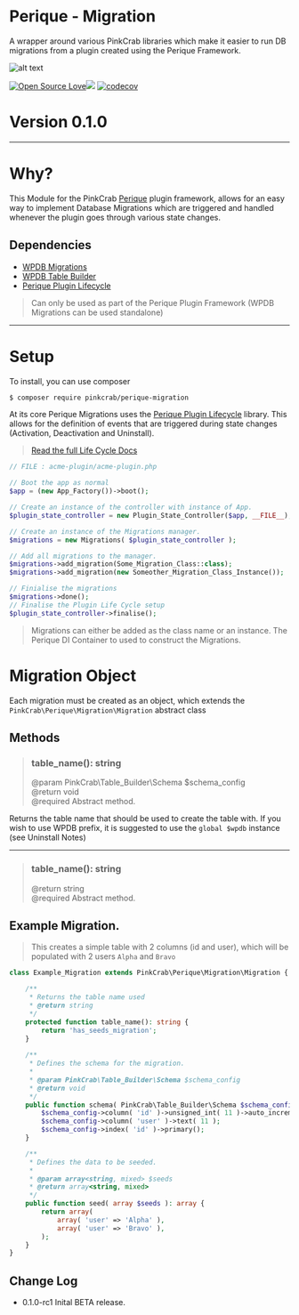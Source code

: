 # Perique - Migration

A wrapper around various PinkCrab libraries which make it easier to run DB migrations from a plugin created using the Perique Framework.

![alt text](https://img.shields.io/badge/Current_Version-0.1.0-yellow.svg?style=flat " ")

[![Open Source Love](https://badges.frapsoft.com/os/mit/mit.svg?v=102)]()![](https://github.com/Pink-Crab/Perique-Route/workflows/GitHub_CI/badge.svg " ")
[![codecov](https://codecov.io/gh/Pink-Crab/Perique-Route/branch/master/graph/badge.svg?token=4yEceIaSFP)](https://codecov.io/gh/Pink-Crab/Perique-Route)

# Version 0.1.0

****

# Why?

This Module for the PinkCrab [Perique](https://perique.info) plugin framework, allows for an easy way to implement Database Migrations which are triggered and handled whenever the plugin goes through various state changes.

## Dependencies 

* [WPDB Migrations](https://github.com/Pink-Crab/WPDB_Migrations) 
* [WPDB Table Builder](https://github.com/Pink-Crab/WPDB-Table-Builder)
* [Perique Plugin Lifecycle](https://github.com/Pink-Crab/Perique_Plugin_Life_Cycle)

> Can only be used as part of the Perique Plugin Framework (WPDB Migrations can be used standalone)

****

# Setup

To install, you can use composer

```bash
$ composer require pinkcrab/perique-migration
```

At its core Perique Migrations uses the [Perique Plugin Lifecycle](https://github.com/Pink-Crab/Perique_Plugin_Life_Cycle) library. This allows for the definition of events that are triggered during state changes (Activation, Deactivation and Uninstall). 

> [Read the full Life Cycle Docs](https://github.com/Pink-Crab/Perique_Plugin_Life_Cycle#readme)

```php
// FILE : acme-plugin/acme-plugin.php

// Boot the app as normal
$app = (new App_Factory())->boot();

// Create an instance of the controller with instance of App.
$plugin_state_controller = new Plugin_State_Controller($app, __FILE__);

// Create an instance of the Migrations manager.
$migrations = new Migrations( $plugin_state_controller );

// Add all migrations to the manager.
$migrations->add_migration(Some_Migration_Class::class); 
$migrations->add_migration(new Someother_Migration_Class_Instance()); 

// Finialise the migrations
$migrations->done();
// Finalise the Plugin Life Cycle setup
$plugin_state_controller->finalise();
```

> Migrations can either be added as the class name or an instance. The Perique DI Container to used to construct the Migrations.

# Migration Object

Each migration must be created as an object, which extends the `PinkCrab\Perique\Migration\Migration` abstract class

## Methods

> ### table_name(): string  
> @param PinkCrab\Table_Builder\Schema $schema_config  
> @return void  
> @required Abstract method. 

Returns the table name that should be used to create the table with. If you wish to use WPDB prefix, it is suggested to use the `global $wpdb` instance (see Uninstall Notes)

***

> ### table_name(): string  
> @return string  
> @required Abstract method. 

## Example Migration.

> This creates a simple table with 2 columns (id and user), which will be populated with 2 users `Alpha` and `Bravo`


```php
class Example_Migration extends PinkCrab\Perique\Migration\Migration {

    /** 
     * Returns the table name used
     * @return string 
     */ 
	protected function table_name(): string {
		return 'has_seeds_migration';
	}
    
	/**
	 * Defines the schema for the migration.
	 *
	 * @param PinkCrab\Table_Builder\Schema $schema_config
	 * @return void
	 */
	public function schema( PinkCrab\Table_Builder\Schema $schema_config ): void {
		$schema_config->column( 'id' )->unsigned_int( 11 )->auto_increment();
		$schema_config->column( 'user' )->text( 11 );
		$schema_config->index( 'id' )->primary();
	}

	/**
	 * Defines the data to be seeded.
	 *
	 * @param array<string, mixed> $seeds
	 * @return array<string, mixed>
	 */
	public function seed( array $seeds ): array {
		return array(
            array( 'user' => 'Alpha' ),
            array( 'user' => 'Bravo' ),
        );
	}
}
```

## Change Log

* 0.1.0-rc1 Inital BETA release.
